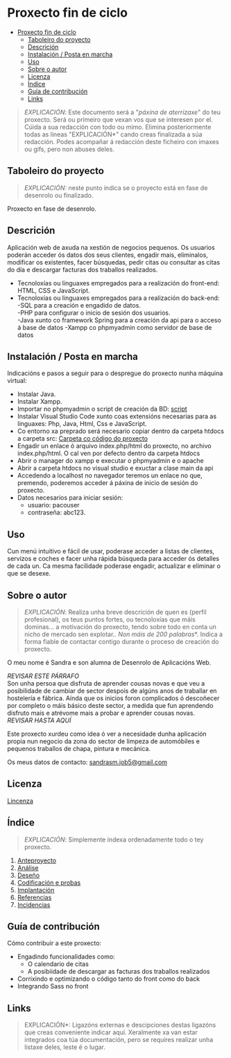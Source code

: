 # Proxecto fin de ciclo

- [Proxecto fin de ciclo](#proxecto-fin-de-ciclo)
  - [Taboleiro do proyecto](#taboleiro-do-proyecto)
  - [Descrición](#descrición)
  - [Instalación / Posta en marcha](#instalación--posta-en-marcha)
  - [Uso](#uso)
  - [Sobre o autor](#sobre-o-autor)
  - [Licenza](#licenza)
  - [Índice](#índice)
  - [Guía de contribución](#guía-de-contribución)
  - [Links](#links)

> *EXPLICACIÓN*: Este documento será a "*páxina de aterrizaxe*" do teu proxecto. Será ou primeiro que vexan vos que se interesen por el. Cúida a sua redacción con todo ou mimo. Elimina posteriormente todas as lineas "EXPLICACIÓN*" cando creas finalizada a súa redacción.
> Podes acompañar á redacción deste ficheiro con imaxes ou gifs, pero non abuses deles.

## Taboleiro do proyecto

> *EXPLICACIÓN:* neste punto indica se o proyecto está en fase de desenrolo ou finalizado.

Proxecto en fase de desenrolo.

## Descrición

Aplicación web de axuda na xestión de negocios pequenos. Os usuarios poderán acceder ós datos dos seus clientes, engadir mais, eliminalos, modificar os existentes, facer búsquedas, pedir citas ou consultar as citas do día e descargar facturas dos traballos realizados.

- Tecnoloxías ou linguaxes empregados para a realización do front-end: HTML, CSS e JavaScript.  
- Tecnoloxías ou linguaxes empregados para a realización do back-end:  
-SQL para a creación e engadido de datos.  
-PHP para configurar o inicio de sesión dos usuarios.  
-Java xunto co framework Spring para a creación da api para o acceso á base de datos 
-Xampp co phpmyadmin como servidor de base de datos  

## Instalación / Posta en marcha

Indicacións e pasos a seguir para o despregue do proxecto nunha máquina virtual:
 - Instalar Java.
 - Instalar Xampp.
 - Importar no phpmyadmin o script de creación da BD: [script](/doc/script_bd/script_creacion_BD.sql)
 - Instalar Visual Studio Code xunto coas extensións necesarias para as linguaxes: Php, Java, Html, Css e JavaScript.
 - Co entorno xa preprado será necesario copiar dentro da carpeta htdocs a carpeta src: [Carpeta co código do proxecto](src)
 - Engadir un enlace ó arquivo index.php/html do proxecto, no archivo index.php/html. O cal ven por defecto dentro da carpeta htdocs
 - Abrir o manager do xampp e executar o phpmyadmin e o apache
 - Abrir a carpeta htdocs no visual studio e exuctar a clase main da api
 - Accedendo a localhost no navegador teremos un enlace no que, premendo, poderemos acceder á páxina de inicio de sesión do proxecto.
 - Datos necesarios para iniciar sesión:
   - usuario: pacouser
   - contraseña: abc123.

## Uso

Cun menú intuitivo e fácil de usar, poderase acceder a listas de clientes, servizos e coches e facer unha rápida búsqueda para acceder ós detalles de cada un.
Ca mesma facilidade poderase engadir, actualizar e eliminar o que se desexe.  

## Sobre o autor

> *EXPLICACIÓN*: Realiza unha breve descrición de quen es (perfil profesional), os teus puntos fortes, ou tecnoloxías que máis dominas... a motivación do proxecto, tendo sobre todo en conta un nicho de mercado sen explotar.. *Non máis de 200 palabras**. Indica a forma fiable de contactar contigo durante o proceso de creación do proxecto.  
> 
O meu nome é Sandra e son alumna de Desenrolo de Aplicacións Web.  

 *REVISAR ESTE PÁRRAFO*  
Son unha persoa que disfruta de aprender cousas novas e que veu a posibilidade de cambiar de sector despois de algúns anos de traballar en hostelería e fábrica. Aínda que os inicios foron complicados ó descoñecer por completo o máis básico deste sector, a medida que fun aprendendo disfruto mais e atrévome mais a probar e aprender cousas novas.  
 *REVISAR HASTA AQUÍ*  

Este proxecto xurdeu como idea ó ver a necesidade dunha aplicación propia nun negocio da zona do sector de limpeza de automóbiles e pequenos traballos de chapa, pintura e mecánica.

Os meus datos de contacto: sandrasm.job5@gmail.com

## Licenza

[Lincenza](LICENSE.md)

## Índice

> *EXPLICACIÓN*: Simplemente indexa ordenadamente todo o tey proxecto.

1. [Anteproyecto](doc/documentos/1_Anteproxecto.md)
2. [Análise](doc/documentos/2_Analise.md)
3. [Deseño](doc/documentos/3_Deseño.md)
4. [Codificación e probas](doc/documentos/4_Codificacion_e_probas.md)
5. [Implantación](doc/documentos/5_Implantación.md)
6. [Referencias](doc/documentos/6_Referencias.md)
7. [Incidencias](doc/documentos/7_Incidencias.md)

## Guía de contribución

Cómo contribuir a este proxecto: 
 - Engadindo funcionalidades como:
   - O calendario de citas
   - A posibiidade de descargar as facturas dos traballos realizados
 - Corrixindo e optimizando o código tanto do front como do back
 - Integrando Sass no front

## Links

> EXPLICACIÓN*: Ligazóns externas e descipciones destas ligazóns que creas conveniente indicar aquí. Xeralmente xa van estar integrados coa túa documentación, pero se requires realizar unha listaxe deles, leste é o lugar.
